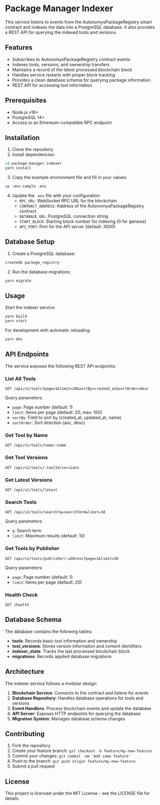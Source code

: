 # Package Manager Indexer

This service listens to events from the AutonomysPackageRegistry smart contract and indexes the data into a PostgreSQL database. It also provides a REST API for querying the indexed tools and versions.

## Features

- Subscribes to AutonomysPackageRegistry contract events
- Indexes tools, versions, and ownership transfers
- Maintains a record of the latest processed blockchain block
- Handles service restarts with proper block tracking
- Provides a clean database schema for querying package information
- REST API for accessing tool information

## Prerequisites

- Node.js v18+
- PostgreSQL 14+
- Access to an Ethereum-compatible RPC endpoint

## Installation

1. Clone the repository
2. Install dependencies:

```bash
cd package-manager-indexer
yarn install
```

3. Copy the example environment file and fill in your values:

```bash
cp .env.sample .env
```

4. Update the `.env` file with your configuration:
   - `RPC_URL`: WebSocket RPC URL for the blockchain
   - `CONTRACT_ADDRESS`: Address of the AutonomysPackageRegistry contract
   - `DATABASE_URL`: PostgreSQL connection string
   - `START_BLOCK`: Starting block number for indexing (0 for genesis)
   - `API_PORT`: Port for the API server (default: 3000)

## Database Setup

1. Create a PostgreSQL database:

```bash
createdb package_registry
```

2. Run the database migrations:

```bash
yarn migrate
```

## Usage

Start the indexer service:

```bash
yarn build
yarn start
```

For development with automatic reloading:

```bash
yarn dev
```

## API Endpoints

The service exposes the following REST API endpoints:

### List All Tools

```
GET /api/v1/tools?page=1&limit=20&sortBy=created_at&sortOrder=desc
```

Query parameters:
- `page`: Page number (default: 1)
- `limit`: Items per page (default: 20, max: 100)
- `sortBy`: Field to sort by (created_at, updated_at, name)
- `sortOrder`: Sort direction (asc, desc)

### Get Tool by Name

```
GET /api/v1/tools/name/:name
```

### Get Tool Versions

```
GET /api/v1/tools/:toolId/versions
```

### Get Latest Versions

```
GET /api/v1/tools/latest
```

### Search Tools

```
GET /api/v1/tools/search?q=searchTerm&limit=10
```

Query parameters:
- `q`: Search term
- `limit`: Maximum results (default: 10)

### Get Tools by Publisher

```
GET /api/v1/tools/publisher/:address?page=1&limit=20
```

Query parameters:
- `page`: Page number (default: 1)
- `limit`: Items per page (default: 20)

### Health Check

```
GET /health
```

## Database Schema

The database contains the following tables:

- **tools**: Records basic tool information and ownership
- **tool_versions**: Stores version information and content identifiers
- **indexer_state**: Tracks the last processed blockchain block
- **migrations**: Records applied database migrations

## Architecture

The indexer service follows a modular design:

1. **Blockchain Service**: Connects to the contract and listens for events
2. **Database Repository**: Handles database operations for tools and versions
3. **Event Handlers**: Process blockchain events and update the database
4. **API Server**: Exposes HTTP endpoints for querying the database
5. **Migration System**: Manages database schema changes

## Contributing

1. Fork the repository
2. Create your feature branch: `git checkout -b feature/my-new-feature`
3. Commit your changes: `git commit -am 'Add some feature'`
4. Push to the branch: `git push origin feature/my-new-feature`
5. Submit a pull request

## License

This project is licensed under the MIT License - see the LICENSE file for details. 